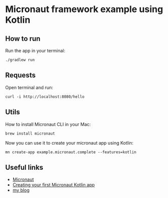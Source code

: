 # Micronaut framework example using Kotlin

## How to run
Run the app in your terminal:
```
./gradlew run
```

## Requests
Open terminal and run:
```
curl -i http://localhost:8080/hello
```

## Utils
How to install Micronaut CLI in your Mac:
```
brew install micronaut
```
Now you can use it to create your micronaut app using Kotlin:
```
mn create-app example.micronaut.complete --features=kotlin
```

## Useful links

* [Micronaut](https://micronaut.io/)
* [Creating your first Micronaut Kotlin app](https://guides.micronaut.io/creating-your-first-micronaut-app-kotlin/guide/index.html)
* [my blog](https://www.fabridinapoli.com)